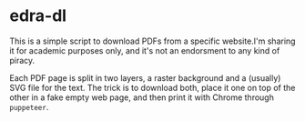 # edra-dl

This is a simple script to download PDFs from a specific website.I'm sharing it for academic purposes only, and it's not an endorsment to any kind of piracy.

Each PDF page is split in two layers, a raster background and a (usually) SVG file for the text. The trick is to download both, place it one on top of the other in a fake empty web page, and then print it with Chrome through `puppeteer`.
